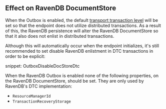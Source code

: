 ## Effect on RavenDB DocumentStore

When the Outbox is enabled, the default [transport transaction level](/transports/transactions.md) will be set so that the endpoint does not utilize distributed transactions. As a result of this, the RavenDB persistence will alter the RavenDB DocumentStore so that it also does not enlist in distributed transactions.

Although this will automatically occur when the endpoint initializes, it's still recommended to set disable RavenDB enlistment in DTC transactions in order to be explicit:

snippet: OutboxDisableDocStoreDtc

When the RavenDB Outbox is enabled none of the following properties, on the RavenDB DocumentStore, should be set. They are only used by RavenDB's DTC implementation:

* `ResourceManagerId`
* `TransactionRecoveryStorage`
